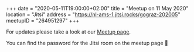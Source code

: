 +++
date = "2020-05-11T19:00:00+02:00"
title = "Meetup on 11 May 2020"
location = "Jitsi"
address = "https://nl-ams-1.jitsi.rocks/gograz-202005"
meetupID = "264951297"
+++

For updates please take a look at our
[Meetup page](https://www.meetup.com/Graz-Open-Source-Meetup/events/lbbhjlybchbzb/).

You can find the password for the Jitsi room on the meetup page 🙂

